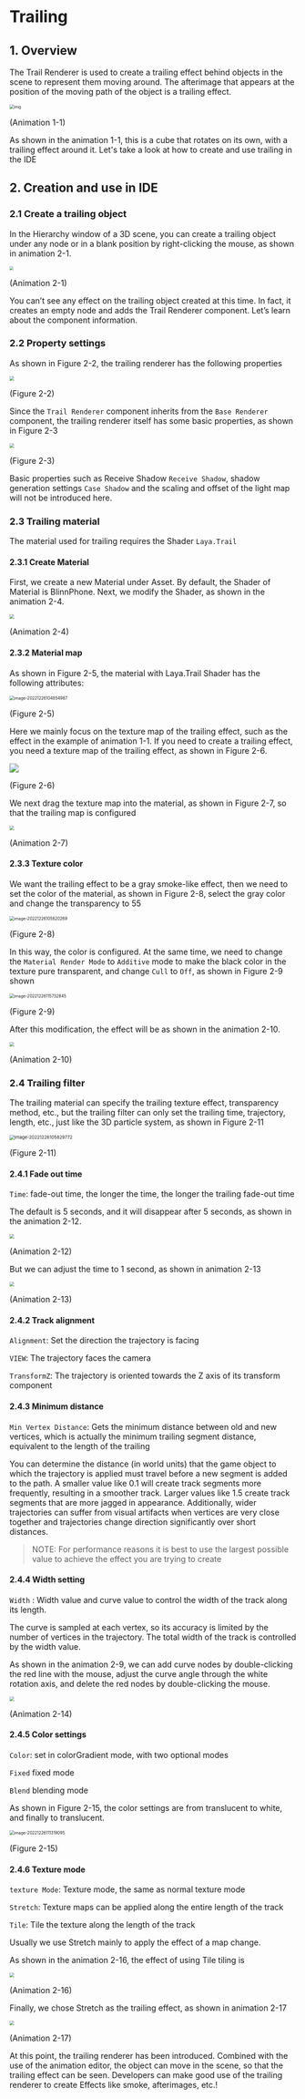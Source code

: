 # Trailing



## 1. Overview

The Trail Renderer is used to create a trailing effect behind objects in the scene to represent them moving around. The afterimage that appears at the position of the moving path of the object is a trailing effect.

<img src="img/1-1.gif" alt="img" style="zoom: 50%;" />   

(Animation 1-1)

As shown in the animation 1-1, this is a cube that rotates on its own, with a trailing effect around it. Let's take a look at how to create and use trailing in the IDE



## 2. Creation and use in IDE

### 2.1 Create a trailing object

In the Hierarchy window of a 3D scene, you can create a trailing object under any node or in a blank position by right-clicking the mouse, as shown in animation 2-1.

<img src="img/2-1.gif" style="zoom: 43%;" />

(Animation 2-1)

You can’t see any effect on the trailing object created at this time. In fact, it creates an empty node and adds the Trail Renderer component. Let’s learn about the component information.



### 2.2 Property settings

As shown in Figure 2-2, the trailing renderer has the following properties

<img src="img/2-2.png" style="zoom:50%;" />

(Figure 2-2)

Since the `Trail Renderer` component inherits from the `Base Renderer` component, the trailing renderer itself has some basic properties, as shown in Figure 2-3

<img src="img/2-3.png" style="zoom:50%;" />  

(Figure 2-3)

Basic properties such as Receive Shadow `Receive Shadow`, shadow generation settings `Case Shadow` and the scaling and offset of the light map will not be introduced here.



### 2.3 Trailing material

The material used for trailing requires the Shader `Laya.Trail`

#### 2.3.1 Create Material

First, we create a new Material under Asset. By default, the Shader of Material is BlinnPhone. Next, we modify the Shader, as shown in the animation 2-4.

<img src="img/2-4.gif" style="zoom: 50%;" />

(Animation 2-4)



#### 2.3.2 Material map

As shown in Figure 2-5, the material with Laya.Trail Shader has the following attributes:

<img src="img/2-5.png" alt="image-20221226104854987" style="zoom:50%;" />

(Figure 2-5)

Here we mainly focus on the texture map of the trailing effect, such as the effect in the example of animation 1-1. If you need to create a trailing effect, you need a texture map of the trailing effect, as shown in Figure 2-6.

![](img/2-6.jpg)

(Figure 2-6)

We next drag the texture map into the material, as shown in Figure 2-7, so that the trailing map is configured

<img src="img/2-7.gif" style="zoom:50%;" />

(Animation 2-7)



#### 2.3.3 Texture color

We want the trailing effect to be a gray smoke-like effect, then we need to set the color of the material, as shown in Figure 2-8, select the gray color and change the transparency to 55

<img src="img/2-8.png" alt="image-20221226105620269" style="zoom: 50%;" />  

(Figure 2-8)

In this way, the color is configured. At the same time, we need to change the `Material Render Mode` to `Additive` mode to make the black color in the texture pure transparent, and change `Cull` to `Off`, as shown in Figure 2-9 shown

<img src="img/2-9.png" alt="image-20221226115732845" style="zoom:50%;" />

(Figure 2-9)

After this modification, the effect will be as shown in the animation 2-10.

<img src="img/2-10.gif" style="zoom:50%;" />

(Animation 2-10)



### 2.4 Trailing filter

The trailing material can specify the trailing texture effect, transparency method, etc., but the trailing filter can only set the trailing time, trajectory, length, etc., just like the 3D particle system, as shown in Figure 2-11

<img src="img/2-11.png" alt="image-20221226105829772" style="zoom:55%;" />  

(Figure 2-11)



#### 2.4.1 Fade out time

`Time`: fade-out time, the longer the time, the longer the trailing fade-out time

The default is 5 seconds, and it will disappear after 5 seconds, as shown in the animation 2-12.

<img src="img/2-12.gif" style="zoom:50%;" />

(Animation 2-12)

But we can adjust the time to 1 second, as shown in animation 2-13

<img src="img/2-13.gif" style="zoom:50%;" />

(Animation 2-13)



#### 2.4.2 Track alignment

`Alignment`: Set the direction the trajectory is facing

`VIEW`: The trajectory faces the camera

 `TransformZ`: The trajectory is oriented towards the Z axis of its transform component



#### 2.4.3 Minimum distance

`Min Vertex Distance`: Gets the minimum distance between old and new vertices, which is actually the minimum trailing segment distance, equivalent to the length of the trailing

You can determine the distance (in world units) that the game object to which the trajectory is applied must travel before a new segment is added to the path. A smaller value like 0.1 will create track segments more frequently, resulting in a smoother track. Larger values ​​like 1.5 create track segments that are more jagged in appearance. Additionally, wider trajectories can suffer from visual artifacts when vertices are very close together and trajectories change direction significantly over short distances.

> NOTE: For performance reasons it is best to use the largest possible value to achieve the effect you are trying to create



#### 2.4.4 Width setting

`Width` : Width value and curve value to control the width of the track along its length.

The curve is sampled at each vertex, so its accuracy is limited by the number of vertices in the trajectory. The total width of the track is controlled by the width value.

As shown in the animation 2-9, we can add curve nodes by double-clicking the red line with the mouse, adjust the curve angle through the white rotation axis, and delete the red nodes by double-clicking the mouse.

<img src="img/2-14.gif" style="zoom:50%;" />  

(Animation 2-14)



#### 2.4.5 Color settings

`Color`: set in colorGradient mode, with two optional modes

 `Fixed` fixed mode

 `Blend` blending mode

As shown in Figure 2-15, the color settings are from translucent to white, and finally to translucent.

<img src="img/2-15.png" alt="image-20221226111319095" style="zoom:50%;" />  

(Figure 2-15)



#### 2.4.6 Texture mode

`texture Mode`: Texture mode, the same as normal texture mode

 `Stretch`: Texture maps can be applied along the entire length of the track

`Tile`: Tile the texture along the length of the track

Usually we use Stretch mainly to apply the effect of a map change.

As shown in the animation 2-16, the effect of using Tile tiling is

<img src="img/2-16.gif" style="zoom:50%;" />

(Animation 2-16)

Finally, we chose Stretch as the trailing effect, as shown in animation 2-17

<img src="img/2-17.gif" style="zoom:50%;" />

(Animation 2-17)



At this point, the trailing renderer has been introduced. Combined with the use of the animation editor, the object can move in the scene, so that the trailing effect can be seen. Developers can make good use of the trailing renderer to create Effects like smoke, afterimages, etc.!







 








